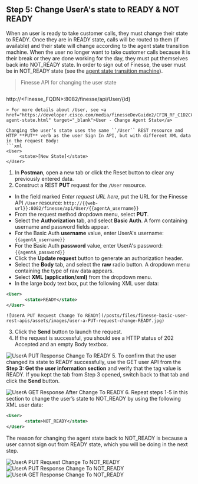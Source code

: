 ## Step 5: Change UserA's state to READY & NOT READY

When an user is ready to take customer calls, they must change their state to READY. Once they are in READY state, calls will be routed to them (if available) and their state will change according to the agent state transition machine. When the user no longer want to take customer calls because it is their break or they are done working for the day, they must put themselves back into NOT_READY state. In order to sign out of Finesse, the user must be in NOT_READY state (see the <a href="https://developer.cisco.com/media/finesseDevGuide2/CFIN_RF_C1D2CCD7_00_change-agent-state.html" target="_blank">agent state transition machine</a>).

> Finesse API for changing the user state
>  ```http
http://<Finesse_FQDN>:8082/finesse/api/User/{id}
```
> For more details about /User, see <a href="https://developer.cisco.com/media/finesseDevGuide2/CFIN_RF_C1D2CCD7_00_change-agent-state.html" target="_blank">User - Change Agent State</a>

Changing the user’s state uses the same ``/User`` REST resource and HTTP **PUT** verb as the user Sign In API, but with different XML data in the request Body:
```xml
<User>
     <state>[New State]</state>
</User>
```

1. In **Postman**, open a new tab or click the Reset button to clear any previously entered data.
2. Construct a REST **PUT** request for the ``/User`` resource.
 * In the field marked *Enter request URL here*, put the URL for the Finesse API ``/User`` resource:
  ``http://{{web-url}}:8082/finesse/api/User/{{agentA_username}}``
 * From the request method dropdown menu, select **PUT**.
 * Select the **Authorization** tab, and select **Basic Auth**. A form containing username and password fields appear.
 * For the Basic Auth **username** value, enter UserA's username: ``{{agentA_username}}``
 * For the Basic Auth **password** value, enter UserA's password: ``{{agentA_password}}``
 * Click the **Update request** button to generate an authorization header.
 * Select the **Body** tab, and select the **raw** radio button. A dropdown menu containing the type of raw data appears.
 * Select **XML (application/xml)** from the dropdown menu.
 * In the large body text box, put the following XML user data:
 ```xml
<User>
        <state>READY</state>
</User>
```

    ![UserA PUT Request Change To READY](/posts/files/finesse-basic-user-rest-apis/assets/images/user-a-PUT-request-change-READY.jpg)
3. Click the **Send** button to launch the request.
4. If the request is successful, you should see a HTTP status of 202 Accepted and an empty Body textbox.

 ![UserA PUT Response Change To READY](/posts/files/finesse-basic-user-rest-apis/assets/images/user-a-PUT-response-change-READY.jpg)
5. To confirm that the user changed its state to READY successfully, use the GET user API from the **Step 3: Get the user information section** and verify that the <state> tag value is READY. If you kept the tab from Step 3 opened, switch back to that tab and click the **Send** button.

 ![UserA GET Response After Change To READY](/posts/files/finesse-basic-user-rest-apis/assets/images/user-a-GET-response-after-change-READY.jpg)
6. Repeat steps 1-5 in this section to change the user’s state to NOT_READY by using the following XML user data:
 ```xml
<User>
        <state>NOT_READY</state>
</User>
```
The reason for changing the agent state back to NOT_READY is because a user cannot sign out from READY state, which you will be doing in the next step.

 ![UserA PUT Request Change To NOT_READY](/posts/files/finesse-basic-user-rest-apis/assets/images/user-a-PUT-request-change-NOT_READY.jpg)
 ![UserA PUT Response Change To NOT_READY](/posts/files/finesse-basic-user-rest-apis/assets/images/user-a-PUT-response-change-NOT_READY.jpg)
 ![UserA GET Response Change To NOT_READY](/posts/files/finesse-basic-user-rest-apis/assets/images/user-a-GET-response-change-NOT_READY.jpg)